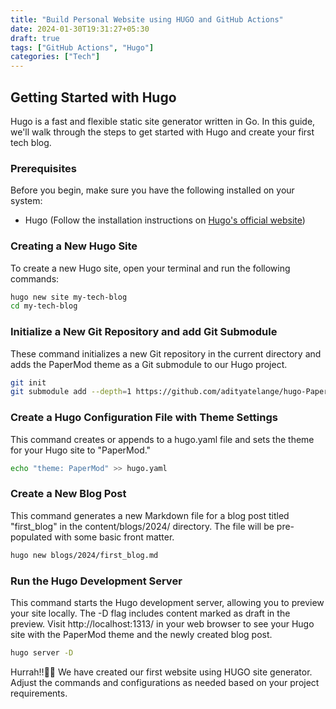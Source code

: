 ```yaml
---
title: "Build Personal Website using HUGO and GitHub Actions"
date: 2024-01-30T19:31:27+05:30
draft: true
tags: ["GitHub Actions", "Hugo"]
categories: ["Tech"]
---
```


## Getting Started with Hugo
Hugo is a fast and flexible static site generator written in Go. In this guide, we'll walk through the steps to get started with Hugo and create your first tech blog.

### Prerequisites
Before you begin, make sure you have the following installed on your system:
- Hugo (Follow the installation instructions on [Hugo's official website](https://gohugo.io/getting-started/installing/))

### Creating a New Hugo Site
To create a new Hugo site, open your terminal and run the following commands:
```bash
hugo new site my-tech-blog
cd my-tech-blog
```

### Initialize a New Git Repository and add Git Submodule
These command initializes a new Git repository in the current directory and adds the PaperMod theme as a Git submodule to our Hugo project.
```bash
git init
git submodule add --depth=1 https://github.com/adityatelange/hugo-PaperMod.git themes/PaperMod
```
### Create a Hugo Configuration File with Theme Settings
This command creates or appends to a hugo.yaml file and sets the theme for your Hugo site to "PaperMod."
```bash
echo "theme: PaperMod" >> hugo.yaml
```

### Create a New Blog Post
This command generates a new Markdown file for a blog post titled "first_blog" in the content/blogs/2024/ directory. The file will be pre-populated with some basic front matter.
```bash
hugo new blogs/2024/first_blog.md
```
### Run the Hugo Development Server
This command starts the Hugo development server, allowing you to preview your site locally. The -D flag includes content marked as draft in the preview. Visit http://localhost:1313/ in your web browser to see your Hugo site with the PaperMod theme and the newly created blog post.
```bash
hugo server -D
```

Hurrah!!🥳🎉 We have created our first website using HUGO site generator. 
Adjust the commands and configurations as needed based on your project requirements.
